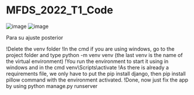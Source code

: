 # MFDS_2022_T1_Code

![image](https://user-images.githubusercontent.com/62306021/200957826-36efd52d-6cbd-4e29-8ace-d0b618708658.png)
![image](https://user-images.githubusercontent.com/62306021/200957895-dea7ebce-b1fc-47b1-a41f-068086f1c4a8.png)


Para su ajuste posterior

!Delete the venv folder
!In the cmd if you are using windows, go to the project folder and type python -m venv venv (the last venv is the name of the virtual environment)
!You run the environment to start it using in windows and in the cmd venv\Scripts\activate
!As there is already a requirements file, we only have to put the pip install django, then pip install pillow command with the environment activated.
!Done, now just fix the app by using python manage.py runserver 


